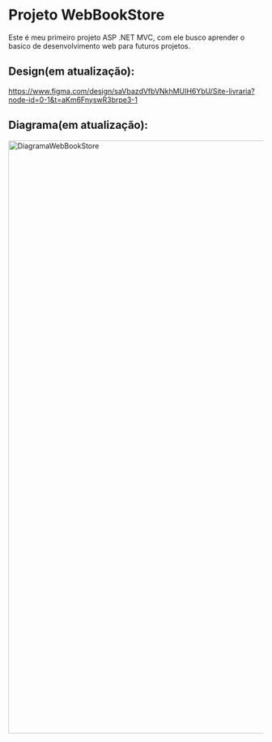 # Projeto WebBookStore
Este é meu primeiro projeto ASP .NET MVC, com ele busco aprender o basico de desenvolvimento web para futuros projetos. 
## Design(em atualização): 
https://www.figma.com/design/saVbazdVfbVNkhMUIH6YbU/Site-livraria?node-id=0-1&t=aKm6FnyswR3brpe3-1
## Diagrama(em atualização):
<img width="1656" height="1170" alt="DiagramaWebBookStore" src="https://github.com/user-attachments/assets/89f9c228-6590-4dbc-85ee-aa0356c85651" />
